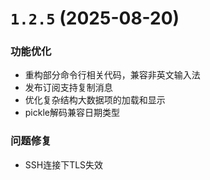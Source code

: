 # `1.2.5` (2025-08-20)

### 功能优化

* 重构部分命令行相关代码，兼容非英文输入法
* 发布订阅支持复制消息
* 优化复杂结构大数据项的加载和显示
* pickle解码兼容日期类型

### 问题修复

* SSH连接下TLS失效
